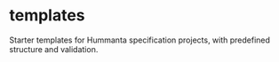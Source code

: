 # templates
Starter templates for Hummanta specification projects, with predefined structure and validation.
